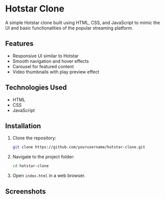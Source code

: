 # Hotstar Clone

A simple Hotstar clone built using HTML, CSS, and JavaScript to mimic the UI and basic functionalities of the popular streaming platform.

## Features
- Responsive UI similar to Hotstar
- Smooth navigation and hover effects
- Carousel for featured content
- Video thumbnails with play preview effect

## Technologies Used
- HTML
- CSS
- JavaScript

## Installation
1. Clone the repository:
   ```sh
   git clone https://github.com/yourusername/hotstar-clone.git
   ```
2. Navigate to the project folder:
   ```sh
   cd hotstar-clone
   ```
3. Open `index.html` in a web browser.

## Screenshots
